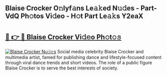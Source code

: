 ## Blaise Crocker O𝚗lyf𝚊ns Le𝚊𝚔ed N𝚞𝚍es - Part-VdQ Ph𝚘tos Vi𝚍eo - H𝚘t Part Le𝚊𝚔s Y2eaX

# <h2><a href="http://hf5cttc.feru.top/?c=Blaise+Crocker">🔗 👉 🔴 Blaise Crocker Vi𝚍𝚎o Ph𝚘t𝚘𝚜</a></h2>

[![Blaise Crocker Nu𝚍𝚎s](https://i.imgur.com/0TWrTi3.gif)](http://hf5cttc.feru.top/?c=Blaise+Crocker)
Social media celebrity Blaise Crocker and multimedia artist, famed for publishing dance and lifestyle-focused content through viral dance trends and short videos. The role of a public figure Blaise Crocker is to serve the best interests of society. 
